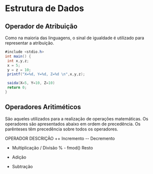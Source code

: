 # Estrutura de Dados 

## Operador de Atribuição
Como na maioria das linguagens, o sinal de igualdade é utilizado para representar a atribuição.

```java
#include <stdio.h>
int main() {
 int x,y,z;
 x = 5;
 y = z = 10;
 printf("X=%d, Y=%d, Z=%d \n",x,y,z);

 saida(X=5, Y=10, Z=10)
 return 0;
}
```

## Operadores Aritiméticos
São aqueles utilizados para a realização de operações matemáticas. Os operadores são apresentados abaixo em ordem de precedência. Os parênteses têm precedência sobre todos os operadores.


OPERADOR DESCRIÇÃO
++ Incremento
-- Decremento
* Multiplicação
/ Divisão
% - fmod() Resto
+ Adição
- Subtração